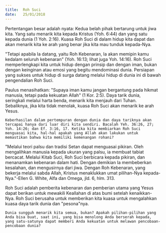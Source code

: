 ```yaml
---
title:  Roh Suci
date:   25/01/2018
---
```


Pertentangan besar adalah nyata: Kedua belah pihak bertarung untuk jiwa kita. Yang satu menarik kita kepada Kristus (Yoh. 6:44) dan yang satu kepada dunia (1 Yoh. 2:16). Kuasa Roh Suci di dalam hidup kita dapat dan akan menarik kita ke arah yang benar jika kita mau tunduk kepada-Nya.

"Tetapi apabila Ia datang, yaitu Roh Kebenaran, Ia akan memipin kamu kedalam seluruh kebenaran" (Yoh. 16:13; lihat juga Yoh. 14:16). Roh Suci memperlengkapi kita untuk hidup dengan prinsip dan dengan iman, bukan dengan keinginan atau emosi yang begitu mendominasi dunia. Persiapan yang sukses untuk hidup di surga datang melalui hidup di dunia ini di bawah pengendalian Roh Suci.

Paulus menasihatkan: "Supaya iman kamu jangan bergantung pada hikmat manusia, tetapi pada kekuatan Allah" (1 Kor. 2:5). Daya tarik dunia, seringkali melalui harta benda, menarik kita menjauh dari Tuhan. Sebaliknya, jika kita tidak menolak, kuasa Roh Suci akan menarik ke arah Yesus.

`Keberhasilan dalam pertempuran dengan dunia dan daya tariknya akan tercapai hanya dari luar diri kita sendiri. Bacalah Yeh. 36:26, 27; Yoh. 14:26; dan Ef. 3:16, 17. Ketika kita membiarkan Roh Suci menguasai kita, hal-hal apakah yang Allah akan lakukan untuk memastikan bahwa kita memiliki kemenangan rohani?`

"Melalui teori palsu dan tradisi Setan dapat menguasai pikiran. Oleh mengalihkan manusia kepada ukuran yang palsu, ia membuat tabiat bercacat. Melalui Kitab Suci, Roh Suci berbicara kepada pikiran, dan menanamkan kebenaran dalam hati. Dengan demikian Ia membeberkan kesalahan, dan mengusirnya dari jiwa. Dengan Roh Kebenaran, yang bekerja melalui sabda Allah, Kristus menaklukkan umat pilihan-Nya kepada-Nya."-Ellen G. White, Alfa dan Omega, jld. 6, hlm. 313.

Roh Suci adalah pemberita kebenaran dan pemberian utama yang Yesus dapat berikan untuk mewakili Keallahan di atas bumi setelah kenaikkan-Nya. Roh Suci berusaha untuk memberikan kita kuasa untuk mengalahkan kuasa daya tarik dunia dan "pesona"nya.

`Dunia sungguh menarik kita semua, bukan? Apakah pilihan-pilihan yang Anda bisa buat, saat ini, yang bisa menolong Anda berserah kepada, yang satu-satunya dapat memberi Anda kekuatan untuk melawan pencobaan-pencobaan dunia?`